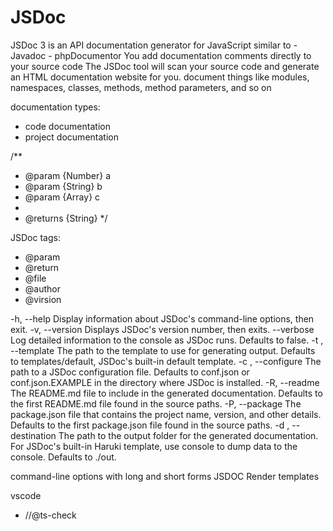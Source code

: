 JSDoc
=====

JSDoc 3 is an API documentation generator for JavaScript
similar to 
    - Javadoc
    - phpDocumentor
You add documentation comments directly to your source code
The JSDoc tool will scan your source code and generate an HTML documentation website for you.
document things like modules, namespaces, classes, methods, method parameters, and so on



documentation types:
- code documentation
- project documentation





/**
 * @param {Number} a
 * @param {String} b
 * @param {Array} c
 *
 * @returns {String}
 */


JSDoc tags:
- @param
- @return
- @file
- @author
- @virsion


-h, --help	Display information about JSDoc's command-line options, then exit.
-v, --version	Displays JSDoc's version number, then exits.
--verbose	Log detailed information to the console as JSDoc runs. Defaults to false.
-t <value>, --template <value>	The path to the template to use for generating output. Defaults to templates/default, JSDoc's built-in default template.
-c <value>, --configure <value>	The path to a JSDoc configuration file. Defaults to conf.json or conf.json.EXAMPLE in the directory where JSDoc is installed.
-R, --readme	The README.md file to include in the generated documentation. Defaults to the first README.md file found in the source paths.
-P, --package	The package.json file that contains the project name, version, and other details. Defaults to the first package.json file found in the source paths.
-d <value>, --destination <value>	The path to the output folder for the generated documentation. For JSDoc's built-in Haruki template, use console to dump data to the console. Defaults to ./out.




command-line options with long and short forms
JSDOC Render templates

vscode
- //@ts-check